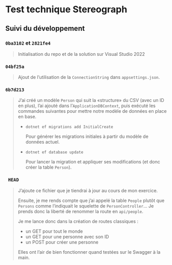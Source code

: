 # Test technique Stereograph

## Suivi du développement

### `0ba3102` et `2821fe4`

> Initialisation du repo et de la solution sur Visual Studio 2022

### `04bf25a`

> Ajout de l’utilisation de la `ConnectionString` dans `appsettings.json`.

### `6b7d213`

> J’ai créé un modèle `Person` qui suit la «structure» du CSV (avec un ID en plus), l’ai ajouté dans l’`ApplicationDBContext`, puis exécuté les commandes suivantes pour mettre notre modèle de données en place en base.
>
> - `dotnet ef migrations add InitialCreate`
>
>   Pour générer les migrations initiales à partir du modèle de données actuel.
>
> - `dotnet ef database update`
>
>   Pour lancer la migration et appliquer ses modifications (et donc créer la table `Person`).

### ` HEAD`

> J’ajoute ce fichier que je tiendrai à jour au cours de mon exercice.
>
> Ensuite, je me rends compte que j’ai appelé la table `People` plutôt que `Persons` comme l’indiquait le squelette de `PersonController`… Je prends donc la liberté de renommer la route en `api/people`.
>
> Je me lance donc dans la création de routes classiques :
>
> - un GET pour tout le monde
> - un GET pour une personne avec son ID
> - un POST pour créer une personne
>
> Elles ont l’air de bien fonctionner quand testées sur le Swagger à la main.
